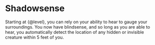 # Shadowsense
Starting at {@level}, you can rely on your ability to hear to gauge your surroundings.
You now have blindsense, and so long as you are able to hear, you automatically detect the location of any hidden or invisible creature within 5 feet of you.
